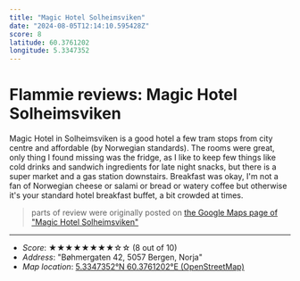 ```yaml
---
title: "Magic Hotel Solheimsviken"
date: "2024-08-05T12:14:10.595428Z"
score: 8
latitude: 60.3761202
longitude: 5.3347352
---
```

# Flammie reviews: Magic Hotel Solheimsviken

Magic Hotel in Solheimsviken is a good hotel a few tram stops from city
centre and affordable (by Norwegian standards). The rooms were great, only
thing I found missing was the fridge, as I like to keep few things like
cold drinks and sandwich ingredients for late night snacks, but there is
a super market and a gas station downstairs. Breakfast was okay, I'm not a
fan of Norwegian cheese or salami or bread or watery coffee but otherwise
it's your standard hotel breakfast buffet, a bit crowded at times.

> parts of review were originally posted on [the Google Maps page of
  "Magic Hotel Solheimsviken"](https://www.google.com/maps/place//data=!4m2!3m1!1s0x0:0xba89e2adb9713b85)
* * *
- *Score*: ★★★★★★★★☆☆ (8 out of 10)
- *Address*: "Bøhmergaten 42, 5057 Bergen, Norja"
- *Map location*: [5.3347352°N 60.3761202°E (OpenStreetMap)](https://www.openstreetmap.org/?mlat=60.3761202&mlon=5.3347352&zoom=12)
